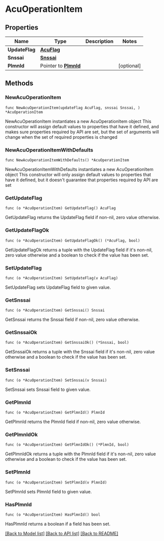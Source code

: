 # AcuOperationItem

## Properties

Name | Type | Description | Notes
------------ | ------------- | ------------- | -------------
**UpdateFlag** | [**AcuFlag**](AcuFlag.md) |  | 
**Snssai** | [**Snssai**](Snssai.md) |  | 
**PlmnId** | Pointer to [**PlmnId**](PlmnId.md) |  | [optional] 

## Methods

### NewAcuOperationItem

`func NewAcuOperationItem(updateFlag AcuFlag, snssai Snssai, ) *AcuOperationItem`

NewAcuOperationItem instantiates a new AcuOperationItem object
This constructor will assign default values to properties that have it defined,
and makes sure properties required by API are set, but the set of arguments
will change when the set of required properties is changed

### NewAcuOperationItemWithDefaults

`func NewAcuOperationItemWithDefaults() *AcuOperationItem`

NewAcuOperationItemWithDefaults instantiates a new AcuOperationItem object
This constructor will only assign default values to properties that have it defined,
but it doesn't guarantee that properties required by API are set

### GetUpdateFlag

`func (o *AcuOperationItem) GetUpdateFlag() AcuFlag`

GetUpdateFlag returns the UpdateFlag field if non-nil, zero value otherwise.

### GetUpdateFlagOk

`func (o *AcuOperationItem) GetUpdateFlagOk() (*AcuFlag, bool)`

GetUpdateFlagOk returns a tuple with the UpdateFlag field if it's non-nil, zero value otherwise
and a boolean to check if the value has been set.

### SetUpdateFlag

`func (o *AcuOperationItem) SetUpdateFlag(v AcuFlag)`

SetUpdateFlag sets UpdateFlag field to given value.


### GetSnssai

`func (o *AcuOperationItem) GetSnssai() Snssai`

GetSnssai returns the Snssai field if non-nil, zero value otherwise.

### GetSnssaiOk

`func (o *AcuOperationItem) GetSnssaiOk() (*Snssai, bool)`

GetSnssaiOk returns a tuple with the Snssai field if it's non-nil, zero value otherwise
and a boolean to check if the value has been set.

### SetSnssai

`func (o *AcuOperationItem) SetSnssai(v Snssai)`

SetSnssai sets Snssai field to given value.


### GetPlmnId

`func (o *AcuOperationItem) GetPlmnId() PlmnId`

GetPlmnId returns the PlmnId field if non-nil, zero value otherwise.

### GetPlmnIdOk

`func (o *AcuOperationItem) GetPlmnIdOk() (*PlmnId, bool)`

GetPlmnIdOk returns a tuple with the PlmnId field if it's non-nil, zero value otherwise
and a boolean to check if the value has been set.

### SetPlmnId

`func (o *AcuOperationItem) SetPlmnId(v PlmnId)`

SetPlmnId sets PlmnId field to given value.

### HasPlmnId

`func (o *AcuOperationItem) HasPlmnId() bool`

HasPlmnId returns a boolean if a field has been set.


[[Back to Model list]](../README.md#documentation-for-models) [[Back to API list]](../README.md#documentation-for-api-endpoints) [[Back to README]](../README.md)


